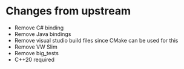 # Changes from upstream

- Remove C# binding
- Remove Java bindings
- Remove visual studio build files since CMake can be used for this
- Remove VW Slim
- Remove big_tests
- C++20 required